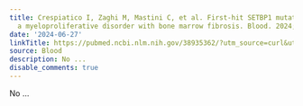 ```yaml
---
title: Crespiatico I, Zaghi M, Mastini C, et al. First-hit SETBP1 mutations cause
  a myeloproliferative disorder with bone marrow fibrosis. Blood. 2024;143(14):1399-1413
date: '2024-06-27'
linkTitle: https://pubmed.ncbi.nlm.nih.gov/38935362/?utm_source=curl&utm_medium=rss&utm_campaign=journals&utm_content=7603509&fc=None&ff=20240628182045&v=2.18.0.post9+e462414
source: Blood
description: No ...
disable_comments: true
---
```

No ...
